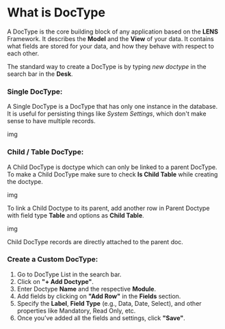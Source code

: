 # What is DocType

A DocType is the core building block of any application based on the **LENS** Framework. It describes the **Model** and the **View** of your data. It contains what fields are stored for your data, and how they behave with respect to each other.

The standard way to create a DocType is by typing _new doctype_ in the search bar in the **Desk**.

### Single DocType:

A Single DocType is a DocType that has only one instance in the database. It is useful for persisting things like _System Settings_, which don't make sense to have multiple records.

img

### Child / Table DocType:

A Child DocType is doctype which can only be linked to a parent DocType. To make a Child DocType make sure to check **Is Child Table** while creating the doctype.

img

To link a Child Doctype to its parent, add another row in Parent Doctype with field type **Table** and options as **Child Table**.

img

Child DocType records are directly attached to the parent doc.

### Create a Custom DocType:

1. Go to DocType List in the search bar.
2. Click on **"+ Add Doctype"**.
3. Enter Doctype **Name** and the respective **Module**.
4. Add fields by clicking on **"Add Row"** in the **Fields** section.
5. Specify the **Label**, **Field Type** (e.g., Data, Date, Select), and other properties like Mandatory, Read Only, etc.
6. Once you’ve added all the fields and settings, click **"Save"**.
<!--stackedit_data:
eyJoaXN0b3J5IjpbLTEwNTQ1NjUwOTFdfQ==
-->